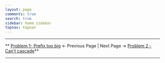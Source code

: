 ```yaml
---
layout: page
comments: true
search: true
sidebar: home_sidebar
topnav: topnav
---
```


-----

** [Problem 1- Prefix too big](prefix64.html) <- Previous Page \| Next Page -> [Problem 2 - Can't cascade](problem_cascade.html)**

-----